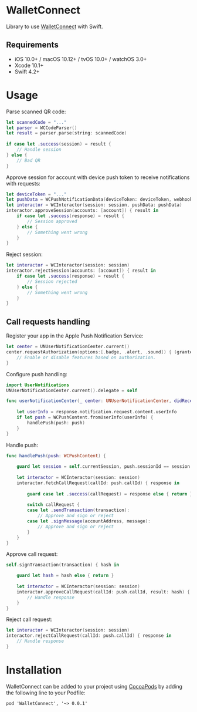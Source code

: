 WalletConnect
============

Library to use [WalletConnect](https://walletconnect.org) with Swift.

## Requirements

- iOS 10.0+ / macOS 10.12+ / tvOS 10.0+ / watchOS 3.0+
- Xcode 10.1+
- Swift 4.2+

# Usage
Parse scanned QR code:
```swift
let scannedCode = "..."
let parser = WCCodeParser()
let result = parser.parse(string: scannedCode)
        
if case let .success(session) = result {
    // Handle session
} else {
    // Bad QR
}
```

Approve session for account with device push token to receive notifications with requests:
```swift
let deviceToken = "..."
let pushData = WCPushNotificationData(deviceToken: deviceToken, webhookUrl: "https://foo.io/walletconnect/push")
let interactor = WCInteractor(session: session, pushData: pushData)
interactor.approveSession(accounts: [account]) { result in          
    if case let .success(response) = result {
        // Session approved
    } else {
        // Something went wrong
    }
}
```

Reject session:
```swift
let interactor = WCInteractor(session: session)
interactor.rejectSession(accounts: [account]) { result in          
    if case let .success(response) = result {
        // Session rejected
    } else {
        // Something went wrong
    }
}
```
## Call requests handling
Register your app in the Apple Push Notification Service:
```swift
let center = UNUserNotificationCenter.current()
center.requestAuthorization(options:[.badge, .alert, .sound]) { (granted, error) in
    // Enable or disable features based on authorization.
}
```

Configure push handling:
```swift
import UserNotifications
UNUserNotificationCenter.current().delegate = self

func userNotificationCenter(_ center: UNUserNotificationCenter, didReceive response: UNNotificationResponse, withCompletionHandler completionHandler: @escaping () -> Void) {
       
    let userInfo = response.notification.request.content.userInfo
    if let push = WCPushContent.fromUserInfo(userInfo) {
        handlePush(push: push)
    }
}
```

Handle push:
```swift
func handlePush(push: WCPushContent) {
 
    guard let session = self.currentSession, push.sessionId == session.sessionId else { return }
    
    let interactor = WCInteractor(session: session)
    interactor.fetchCallRequest(callId: push.callId) { response in
        
        guard case let .success(callRequest) = response else { return }
        
        switch callRequest {
        case let .sendTransaction(transaction):
            // Approve and sign or reject 
        case let .signMessage(accountAddress, message):
            // Approve and sign or reject
        }
    }
}
```
Approve call request:
```swift
self.signTransaction(transaction) { hash in

    guard let hash = hash else { return }
    
    let interactor = WCInteractor(session: session)
    interactor.approveCallRequest(callId: push.callId, result: hash) { response in 
        // Handle response
    }
}
```

Reject call request:
```swift
let interactor = WCInteractor(session: session)
interactor.rejectCallRequest(callId: push.callId) { response in 
    // Handle response
}
```

# Installation
WalletConnect can be added to your project using [CocoaPods](https://cocoapods.org/) by adding the following line to your Podfile:
```
pod 'WalletConnect', '~> 0.0.1'
```
